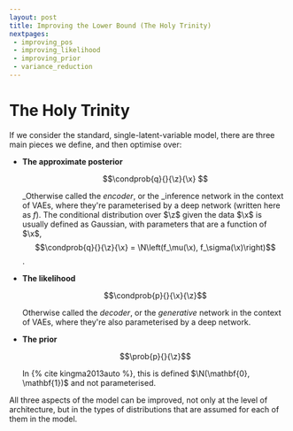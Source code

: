 ```yaml
---
layout: post
title: Improving the Lower Bound (The Holy Trinity)
nextpages:
 - improving_pos
 - improving_likelihood
 - improving_prior
 - variance_reduction
---
```

The Holy Trinity
================

If we consider the standard, single-latent-variable model, there are three main pieces we define, and then optimise over:

- **The approximate posterior**

  $$\condprob{q}{}{\z}{\x} $$

  _Otherwise called the _encoder_, or the _inference network in the context of VAEs, where they're parameterised by a deep network (written here as $f$).
  The conditional distribution over $\z$ given the data $\x$ is usually defined as Gaussian, with parameters that are a function of $\x$,  $$\condprob{q}{}{\z}{\x} = \N\left(f_\mu(\x), f_\sigma(\x)\right)$$.
- **The likelihood**

  $$\condprob{p}{}{\x}{\z}$$

  Otherwise called the _decoder_, or the _generative_ network in the context of VAEs, where they're also parameterised by a deep network.
- **The prior**

  $$\prob{p}{}{\z}$$

  In {% cite kingma2013auto %}, this is defined $\N(\mathbf{0}, \mathbf{1})$  and not parameterised.


All three aspects of the model can be improved, not only at the level of architecture, but in the types of distributions that are assumed for each of them in the model.

